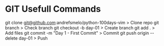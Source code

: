 # GIT Usefull Commands

git clone git@github.com:andrefsmelo/python-100days-vim > Clone repo
git branch > Check branch
git checkout -b day-01 > Create branch
git add . > Add files
git commit -m "Day 1 - First Commit" > Commit
git push origin --delete day-01 > Push

